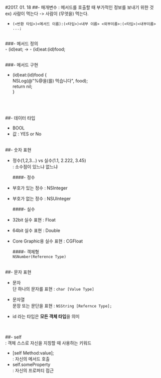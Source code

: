 #2017. 01. 18
##- 매개변수
: 메서드를 호출할 때 부가적인 정보를 보내기 위한 것<br>
ex) 사람이 먹는다 -> 사람이 (무엇을) 먹는다.<br>
- ``(<반환 타입>)<메서드 이름):(<타입>)<내부 이름> <외부이름>:(<타입>)<내부이름> ...;``

<br>
###- 메서드 정의<br>
- (id)eat; -> - (id)eat:(id)food;<br><br>

###- 메서드 구현<br>
- (id)eat:(id)food {<br>
	NSLog(@"%@을(를) 먹습니다", food);<br> return nil;<br>}

<br><br>	
##- 데이터 타입<br>
- BOOL<br>
- 값 : YES or No <br><br>

##- 숫자 표현<br>
- 정수(1,2,3...) vs 실수(1.1, 2.222, 3.45)<br>
: 소수점이 있느냐 없느냐<br>

	####- 정수<br>
- 부호가 있는 정수 : NSInteger<br>
- 부호가 없는 정수 : NSUInteger<br>

	####- 실수<br>
- 32bit 실수 표현 : Float<br>
- 64bit 실수 표현 : Double<br>
- Core Graphic용 실수 표현 : CGFloat<br>

	####- 객체형<br>
``NSNumber(Reference Type)``<br><br>

##- 문자 표현<br>
- 문자<br>
단 하나의 문자를 표현 : ``char [Value Type]``<br>
- 문자열<br>
문장 또는 문단을 표현 : ``NSString [Refernce Type];`` <br>

- id 라는 타입은 **모든 객체 타입**을 의미

<br><br>
##- self<br>
: 객체 스스로 자신을 지칭할 때 사용하는 키워드

- [self Method:value];<br>
  : 자신의 메서드 호출 <br>
- self.someProperty<br>
  : 자신의 프로퍼티 접근<br>